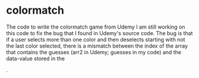 # colormatch
The code to write the colormatch game from Udemy
I am still working on this code to fix the bug that I found in Udemy's source code.
The bug is that if a user selects more than one color and then deselects starting with not the last color selected, there is a mismatch between the index of the array that contains the guesses (arr2 in Udemy; guesses in my code) and the data-value stored in the <div>.

